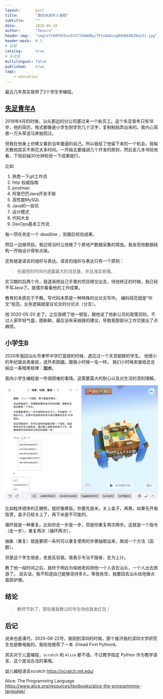 ```yaml
---
layout:       post
title:        "面向未成年人编程"
subtitle:     ""
date:         2020-09-10
author:       "Zeusro"
header-img:   "img/oYYBAFHlDveICOlTAAWdBpjTP2sAAAvzgB9mBEABZ0e231.jpg"
header-mask:  0.3
# 目录
catalog:      true
# 多语言
multilingual: false
published:    true
tags:
    - education
---
```


最近几年其实我带了2个学生学编程。

## [失足青年A](https://github.com/liaozihong)

2018年4月的时候，汕头那边的分公司塞过来一个新员工。这个失足青年只有18岁，他的简历，格式都像是小学生刚学完几个汉字，复制粘贴弄出来的。我内心简直一万头草泥马奔驰而过。

但我在他身上仿佛又看到当年傻逼的自己。所以我给了他留下来的一个机会。我每天教他其实不用花太多时间。一开始主要强调几个开发的原则，然后丢几本书给他看，下班前抽30分钟检验一下成果就行。

比如

1. 熟悉一下git工作流
1. http 权威指南
1. postman
1. 阿里巴巴Java开发手册
1. 高性能MySQL
1. Java的一些坑
1. 设计模式
1. 代码大全
1. DevOps基本工作流

每一项任务定一个 deadline ，到期后校验成果。

然后一边做项目。我记得当时让他做了个房地产数据采集的爬虫。我发现他数据结构一开始设计得有点屎。

还有就是语言的组织与表达。语言的组织与表达只有一个原则：
> 在最短的时间内透露最大的消息量，并且浅显易懂。

实习期的后两个月，我逐渐把自己手里的项目移交出去，待他转正的时候，我已经不写Java了。就偶尔看看他的工作成果。

教育的本质在于不教。写代码本质是一种特殊的议论文写作。
编码规范就是“作文”规范。业务逻辑就是议论文的分论点（分支）。

他 2020-05-20 走了。之后我嫖了他一顿饭，跟他说了他新公司的政策风险。不过人家年轻气盛，图新鲜。最后没有采纳我的建议，导致我那部分工作交接出了点麻烦。

## 小学生B

2020年我回汕头市聿怀中学打篮球的时候，遇见过一个天资聪颖的学生。
他很小的年纪就会卖废纸，送外卖跑腿。跟我小时候一毛一样。
我们小时候卖废纸还总结出一条暗黑规律：**加水**。

面向小学生编程是一件很困难的事情。这需要莫大的耐心以及对生活的深刻理解。

![image](/img/in-post/teenager-oriented-programming/mmexport1599723097809.jpg)

比如程序顺序的正确性，就好像煮饭，你要先放米，关上盖子，再煮。如果先开电饭煲，盖子已经关上了，再下米是不可能的。

循环就是一种重复。比如你走一步是一步，但是你重复两次两步。这就是一个指令（走一步），重复两次（循环两次）。

抽象（重复）就是要把一系列可以重复使用的步骤抽取出来，做成一个方法（函数）。

但是这个学生很皮，老是反驳我。我表示专治不服者，走为上计。

教了他一段时间之后，我终于明白为啥她老妈把他一个人丢在汕头，一个人出去旅游了。
说实话，我不知道自己能够坚持多久。等我有空，我要回去汕头给他做点面部护理。

## 结论

> 教师节到了，那些被我教过的学生快给我发红包！

## 后记

说来也是凑巧，2020-08-22号，我刚到深圳的时候，那个接济我的深圳大学研究生也是教电脑的。我给他推荐了一本《Head First Python》。

其实对于儿童编程，`scratch` 和 `Alice` 都不错。不过教学指定 Python 作为教学语言，这个是没办法的事哦。

幼儿编程语言scratch
https://scratch.mit.edu/

Alice: The Programming Language
https://www.alice.org/resources/textbooks/alice-the-programming-language/